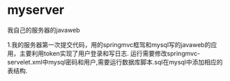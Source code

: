 # myserver
我自己的服务器的javaweb

1.我的服务器第一次提交代码，用的springmvc框驾和mysql写的javaweb的应用，主要利用token实现了用户登录和写日志. 运行需要修改springmvc-servelet.xml中mysql密码和用户,需要运行数据库脚本.sql在mysql中添加相应的表结构.
